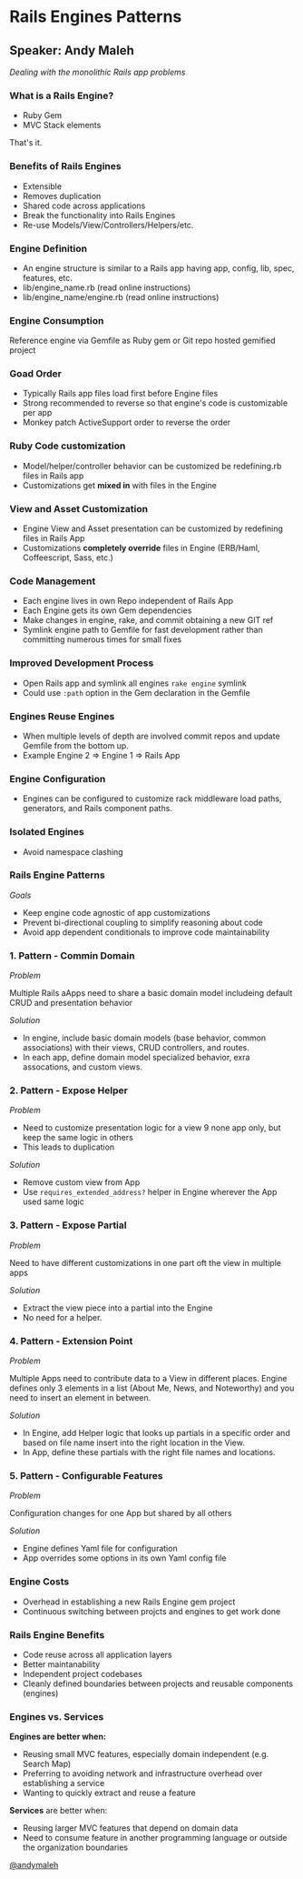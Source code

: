 # Rails Engines Patterns

## Speaker: Andy Maleh

*Dealing with the monolithic Rails app problems*

### What is a Rails Engine?

* Ruby Gem
* MVC Stack elements

That's it.

### Benefits of Rails Engines

* Extensible
* Removes duplication
* Shared code across applications
* Break the functionality into Rails Engines
* Re-use Models/View/Controllers/Helpers/etc.

### Engine Definition

* An engine structure is similar to a Rails app having app, config, lib, spec, features, etc.
* lib/engine_name.rb (read online instructions)
* lib/engine_name/engine.rb (read online instructions)

### Engine Consumption

Reference engine via Gemfile as  Ruby gem or Git repo hosted gemified project

### Goad Order

* Typically Rails app files load  first before Engine files
* Strong recommended to reverse so that engine's code is customizable per app
* Monkey patch ActiveSupport order to reverse the order

### Ruby Code customization

* Model/helper/controller behavior can be customized be redefining.rb files in Rails app
* Customizations get __mixed in__ with files in the Engine

### View and Asset Customization

* Engine View and Asset presentation can be customized by redefining files in Rails App
* Customizations __completely override__ files in Engine (ERB/Haml, Coffeescript, Sass, etc.)

### Code Management

* Each engine lives in own Repo independent of Rails App
* Each Engine gets its own Gem dependencies
* Make changes in engine, rake, and commit obtaining a new GIT ref
* Symlink engine path to Gemfile for fast development rather than committing numerous times for small fixes

### Improved Development Process

* Open Rails app and symlink all engines `rake engine` symlink
* Could use `:path` option in the Gem declaration in the Gemfile

### Engines Reuse Engines

* When multiple levels of depth are involved commit repos and update Gemfile from the bottom up.
* Example Engine 2 => Engine 1 => Rails App

### Engine Configuration

* Engines can be configured to customize rack middleware load paths, generators, and Rails component paths.

### Isolated Engines

* Avoid namespace clashing

### Rails Engine Patterns

_Goals_

* Keep engine code agnostic of app customizations
* Prevent bi-directional coupling to simplify reasoning about code
* Avoid app dependent conditionals to improve code maintainability

### 1. Pattern - Commin Domain

_Problem_

Multiple Rails aApps need to share a basic domain model includeing default CRUD and presentation behavior

_Solution_

* In engine, include basic domain models (base behavior, common associations) with their views, CRUD controllers, and routes.
* In each app, define domain model specialized behavior, exra assocations, and custom views.

### 2. Pattern - Expose Helper

_Problem_

* Need to customize presentation logic for a view 9 none app only, but keep the same logic in others
* This leads to duplication

_Solution_

* Remove custom view from App
* Use `requires_extended_address?` helper in Engine wherever the App used same logic

### 3. Pattern - Expose Partial

_Problem_

Need to have different customizations in one part oft the view in multiple apps

_Solution_

* Extract the view piece into a partial into the Engine
* No need for a helper.

### 4. Pattern - Extension Point

_Problem_

Multiple Apps need to contribute data to a View in different places. Engine defines only 3 elements in a list (About Me, News, and Noteworthy) and you need to insert an element in between.

_Solution_

* In Engine, add Helper logic that looks up partials in a specific order and based on file name insert into the right location in the View.
* In App, define these partials with the right file names and locations.

### 5. Pattern - Configurable Features

_Problem_

Configuration changes for one App but shared by all others

_Solution_

* Engine defines Yaml file for configuration
* App overrides some options in its own Yaml config file

### Engine Costs

* Overhead in establishing a new Rails Engine gem project
* Continuous switching between projcts and engines to get work done

### Rails Engine Benefits

* Code reuse across all application layers
* Better maintanability
* Independent project codebases
* Cleanly defined boundaries between projects and reusable components (engines)

### Engines vs. Services

__Engines are better when:__

* Reusing small MVC features, especially domain independent (e.g. Search Map)
* Preferring to avoiding network and infrastructure overhead over establishing a service
* Wanting to quickly extract and reuse a feature

__Services__ are better when:

* Reusing larger MVC features that depend on domain data
* Need to consume feature in another programming language or outside the organization boundaries

[@andymaleh](http://twitter.com/andymaleh)
